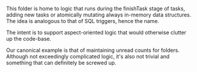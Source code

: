 This folder is home to logic that runs during the finishTask stage of tasks,
adding new tasks or atomically mutating always in-memory data structures.
The idea is analogous to that of SQL triggers, hence the name.

The intent is to support aspect-oriented logic that would otherwise clutter up
the code-base.

Our canonical example is that of maintaining unread counts for folders.
Although not exceedingly complicated logic, it's also not trivial and something
that can definitely be screwed up.
